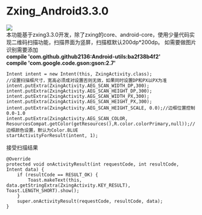 # Zxing_Android3.3.0
[![](https://jitpack.io/v/github2136/Zxing_Android3.3.0.svg)](https://jitpack.io/#github2136/Zxing_Android3.3.0)  
本功能基于zxing3.3.0开发，除了zxing的core、android-core，使用少量代码实现二维码扫描功能，扫描界面为竖屏，扫描框默认200dp*200dp。
如需要做图片识别需要添加  
**compile 'com.github.github2136:Android-utils:ba2f38b4f2'**  
**compile 'com.google.code.gson:gson:2.7'**  
```
Intent intent = new Intent(this, ZxingActivity.class);
//设置扫描框尺寸，宽高必须成对设置否则无效，如果同时设置DP和PX以PX为准
intent.putExtra(ZxingActivity.AEG_SCAN_WIDTH_DP,300);
intent.putExtra(ZxingActivity.AEG_SCAN_HEIGHT_DP,300);
intent.putExtra(ZxingActivity.AEG_SCAN_WIDTH_PX,300);
intent.putExtra(ZxingActivity.AEG_SCAN_HEIGHT_PX,300);
intent.putExtra(ZxingActivity.AEG_SCAN_HEIGHT_SCALE, 0.0);//边框位置控制0.0-1.0
intent.putExtra(ZxingActivity.AEG_SCAN_COLOR, ResourcesCompat.getColor(getResources(),R.color.colorPrimary,null));//边框颜色设置，默认为Color.BLUE
startActivityForResult(intent, 1);

```
接受扫描结果
```
@Override
protected void onActivityResult(int requestCode, int resultCode, Intent data) {
    if (resultCode == RESULT_OK) {
        Toast.makeText(this, data.getStringExtra(ZxingActivity.KEY_RESULT), Toast.LENGTH_SHORT).show();
    }
    super.onActivityResult(requestCode, resultCode, data);
}
```
